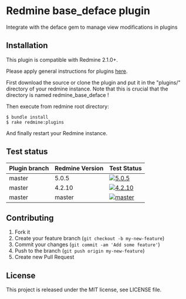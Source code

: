 Redmine base_deface plugin
======================

Integrate with the deface gem to manage view modifications in plugins

Installation
------------

This plugin is compatible with Redmine 2.1.0+.

Please apply general instructions for plugins [here](http://www.redmine.org/wiki/redmine/Plugins).

First download the source or clone the plugin and put it in the "plugins/" directory of your redmine instance. Note that this is crucial that the directory is named redmine_base_deface !

Then execute from redmine root directory:

    $ bundle install
    $ rake redmine:plugins

And finally restart your Redmine instance.

Test status
-----------

|Plugin branch| Redmine Version | Test Status       |
|-------------|-----------------|-------------------|
|master       | 5.0.5           | [![5.0.5][1]][5]  |  
|master       | 4.2.10          | [![4.2.10][2]][5] |
|master       | master          | [![master][4]][5] |

[1]: https://github.com/jbbarth/redmine_base_deface/actions/workflows/5_0_5.yml/badge.svg
[2]: https://github.com/jbbarth/redmine_base_deface/actions/workflows/4_2_10.yml/badge.svg
[4]: https://github.com/jbbarth/redmine_base_deface/actions/workflows/master.yml/badge.svg
[5]: https://github.com/jbbarth/redmine_base_deface/actions

Contributing
------------

1. Fork it
2. Create your feature branch (`git checkout -b my-new-feature`)
3. Commit your changes (`git commit -am 'Add some feature'`)
4. Push to the branch (`git push origin my-new-feature`)
5. Create new Pull Request


License
-------

This project is released under the MIT license, see LICENSE file.
